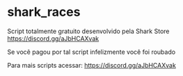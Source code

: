 # shark_races

Script totalmente gratuito desenvolvido pela Shark Store 
https://discord.gg/aJbHCAXvak

Se você pagou por tal script infelizmente você foi roubado

Para mais scripts acessar:
https://discord.gg/aJbHCAXvak
